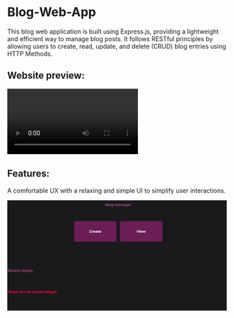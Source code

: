 # Blog-Web-App
This blog web application is built using Express.js, providing a lightweight and efficient way to manage blog posts. It follows RESTful principles by allowing users to create, read, update, and delete (CRUD) blog entries using HTTP Methods.

## Website preview:

<video controls src="Website Preview.mp4" title="Title"></video>

## Features:
A comfortable UX with a relaxing and simple UI to simplify user interactions.

![alt text](image.png)
